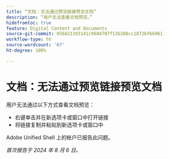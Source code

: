 ```yaml
---
title: “文档：无法通过预览链接预览文档”
description: “用户无法查看文档预览。”
hidefromtoc: true
feature: Digital Content and Documents
source-git-commit: 056821393141c9604707f13b388cc1872bf6b961
workflow-type: ht
source-wordcount: '67'
ht-degree: 100%

---
```



# 文档：无法通过预览链接预览文档

用户无法通过以下方式查看文档预览：

* 右键单击并在新选项卡或窗口中打开链接
* 将链接复制并粘贴到新选项卡或窗口中

Adobe Unified Shell 上的帐户已报告此问题。

_首次报告于 2024 年 8 月 6 日。_
